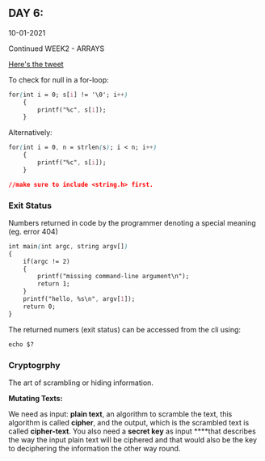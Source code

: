 ## DAY 6:

10-01-2021

Continued WEEK2 - ARRAYS

[Here's the tweet](https://twitter.com/umuks_/status/1348365356528775168?s=20)

To check for null in a for-loop:

```css
for(int i = 0; s[i] != '\0'; i++)
    {
        printf("%c", s[i]);
    }
```

Alternatively:

```css
for(int i = 0, n = strlen(s); i < n; i++)
    {
        printf("%c", s[i]);
    }

//make sure to include <string.h> first.
```

### Exit Status

Numbers returned in code by the programmer denoting a special meaning (eg. error 404)

```css
int main(int argc, string argv[])
{
    if(argc != 2)
    {
        printf("missing command-line argument\n");
        return 1;
    }
    printf("hello, %s\n", argv[1]);
    return 0;
}
```

The returned numers (exit status) can be accessed from the cli using:

```css
echo $?
```

### Cryptogrphy

The art of scrambling or hiding information.

**Mutating Texts:**

We need as input: **plain text**, an algorithm to scramble the text, this algorithm is called **cipher**, and the output, which is the scrambled text is called **cipher-text**. You also need a **secret key** as input ****that describes the way the input plain text will be ciphered and that would also be the key to deciphering the information the other way round.
